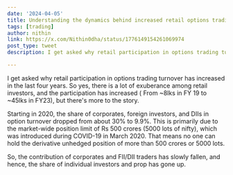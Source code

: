 ```yaml
---
date: '2024-04-05'
title: Understanding the dynamics behind increased retail options trading
tags: [trading]
author: nithin
link: https://x.com/Nithin0dha/status/1776149154261069974
post_type: tweet
description: I get asked why retail participation in options trading turnover has increased...

---
```


I get asked why retail participation in options trading turnover has increased in the last four years. So yes, there is a lot of exuberance among retail investors, and the participation has increased ( From ~8lks in FY 19 to ~45lks in FY23), but there's more to the story.

Starting in 2020, the share of corporates, foreign investors, and DIIs in option turnover dropped from about 30% to 9.9%. This is primarily due to the market-wide position limit of Rs 500 crores (5000 lots of nifty), which was introduced during COVID-19 in March 2020. That means no one can hold the derivative unhedged position of more than 500 crores or 5000 lots.

So, the contribution of corporates and FII/DII traders has slowly fallen, and hence, the share of individual investors and prop has gone up.
